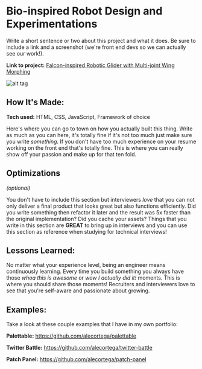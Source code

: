 # Bio-inspired Robot Design and Experimentations
Write a short sentence or two about this project and what it does. Be sure to include a link and a screenshot (we're front end devs so we can actually see our work!).

**Link to project:** <a href="[https://helenwanghh.github.io](https://github.com/helenwanghh/Bioinspired-Robot-Design-and-Experimentations/blob/main/Falcon-inspired%20Robotic%20Glider%20with%20Multi-joint%20Wing%20Morphing%20Final%20Report.pdf)/">Falcon-inspired Robotic Glider with Multi-joint
Wing Morphing</a>

![alt tag](http://placecorgi.com/1200/650)

## How It's Made:

**Tech used:** HTML, CSS, JavaScript, Framework of choice

Here's where you can go to town on how you actually built this thing. Write as much as you can here, it's totally fine if it's not too much just make sure you write *something*. If you don't have too much experience on your resume working on the front end that's totally fine. This is where you can really show off your passion and make up for that ten fold.

## Optimizations
*(optional)*

You don't have to include this section but interviewers *love* that you can not only deliver a final product that looks great but also functions efficiently. Did you write something then refactor it later and the result was 5x faster than the original implementation? Did you cache your assets? Things that you write in this section are **GREAT** to bring up in interviews and you can use this section as reference when studying for technical interviews!

## Lessons Learned:

No matter what your experience level, being an engineer means continuously learning. Every time you build something you always have those *whoa this is awesome* or *wow I actually did it!* moments. This is where you should share those moments! Recruiters and interviewers love to see that you're self-aware and passionate about growing.

## Examples:
Take a look at these couple examples that I have in my own portfolio:

**Palettable:** https://github.com/alecortega/palettable

**Twitter Battle:** https://github.com/alecortega/twitter-battle

**Patch Panel:** https://github.com/alecortega/patch-panel


